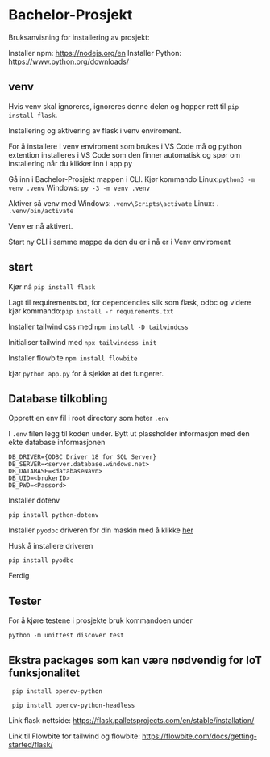 # Bachelor-Prosjekt

Bruksanvisning for installering av prosjekt:

Installer npm: https://nodejs.org/en
Installer Python: https://www.python.org/downloads/


## venv
Hvis venv skal ignoreres, ignoreres denne delen og hopper rett til ``` pip install flask ```.

Installering og aktivering av flask i venv enviroment. 

 For å installere i venv enviroment som brukes i VS Code må og python extention installeres i VS Code som den finner automatisk og spør om installering når du klikker inn i app.py

Gå inn i Bachelor-Prosjekt mappen i CLI. Kjør kommando Linux:``` python3 -m venv .venv ``` Windows: ``` py -3 -m venv .venv ```

Aktiver så venv med Windows: ``` .venv\Scripts\activate ``` Linux: ```. .venv/bin/activate```

Venv er nå aktivert.

Start ny CLI i samme mappe da den du er i nå er i Venv enviroment

## start
 Kjør nå ``` pip install flask ``` 

Lagt til requirements.txt, for dependencies slik som flask, odbc og videre kjør kommando:```pip install -r requirements.txt```

Installer tailwind css med ```npm install -D tailwindcss``` 

Initialiser tailwind med ```npx tailwindcss init``` 

Installer flowbite ```npm install flowbite```

kjør ```python app.py``` for å sjekke at det fungerer.

## Database tilkobling
Opprett en env fil i root directory som heter ```.env```

I ```.env``` filen legg til koden under. Bytt ut plassholder informasjon med den ekte database informasjonen

```
DB_DRIVER={ODBC Driver 18 for SQL Server}
DB_SERVER=<server.database.windows.net>
DB_DATABASE=<databaseNavn>
DB_UID=<brukerID>
DB_PWD=<Passord>
```

Installer dotenv 
```
pip install python-dotenv
```


Installer `pyodbc` driveren for din maskin med å klikke [her](https://learn.microsoft.com/en-us/sql/connect/python/pyodbc/step-1-configure-development-environment-for-pyodbc-python-development?view=sql-server-ver16&tabs=windows)

Husk å installere driveren
```
pip install pyodbc
```

Ferdig

## Tester
For å kjøre testene i prosjekte bruk kommandoen under
```
python -m unittest discover test
```

## Ekstra packages som kan være nødvendig for IoT funksjonalitet

```
 pip install opencv-python 
```

```
 pip install opencv-python-headless   
```


Link flask nettside: https://flask.palletsprojects.com/en/stable/installation/

Link til Flowbite for tailwind og flowbite: https://flowbite.com/docs/getting-started/flask/